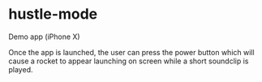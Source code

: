 # hustle-mode
Demo app (iPhone X) 

Once the app is launched, the user can press the power button which will cause a rocket to appear launching on screen while a short soundclip is played.
